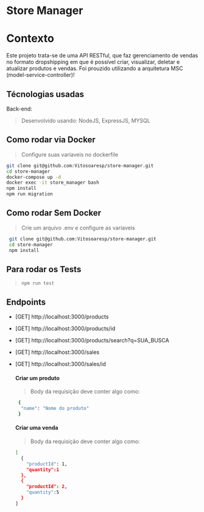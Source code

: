 # Store Manager

# Contexto
Este projeto trata-se de uma API RESTful, que faz gerenciamento de vendas no formato dropshipping em que é possível criar, visualizar, deletar e atualizar produtos e vendas.
Foi prouzido utilizando a arquitetura MSC (model-service-controller)!

## Técnologias usadas

Back-end:

> Desenvolvido usando: NodeJS, ExpressJS, MYSQL

## Como rodar via Docker

  > Configure suas variaveis no dockerfile

  ```bash
  git clone git@github.com:Vitosoaresp/store-manager.git
  cd store-manager
  docker-compose up -d
  docker exec -it store_manager bash
  npm install
  npm run migration
  ```

## Como rodar Sem Docker

> Crie um arquivo .env e configure as variaveis

 ```bash
  git clone git@github.com:Vitosoaresp/store-manager.git
  cd store-manager
  npm install
  ```

## Para rodar os Tests

> ```npm run test```

## Endpoints

- [GET] http://localhost:3000/products
- [GET] http://localhost:3000/products/id
- [GET] http://localhost:3000/products/search?q=SUA_BUSCA
- [GET] http://localhost:3000/sales
- [GET] http://localhost:3000/sales/id

  #### Criar um produto
  
  > Body da requisição deve conter algo como:
    ```bash
     {
      "name": "Nome do produto"
     }
    ```


  #### Criar uma venda
  
  > Body da requisição deve conter algo como:
    ```bash
  [
      {
        "productId": 1,
        "quantity":1
      },
      {
        "productId": 2,
        "quantity":5
      }
  ]

    ```


